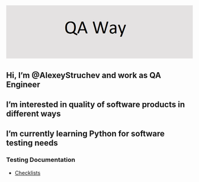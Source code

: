 ![Header](https://github.com/AlexeyStruchev/AlexeyStruchev/blob/main/assets/logo.png)


## Hi, I’m @AlexeyStruchev and work as QA Engineer
## I’m interested in quality of software products in different ways
## I’m currently learning Python for software testing needs

### Testing Documentation
- [Checklists](https://github.com/AlexeyStruchev/checklists.git)
